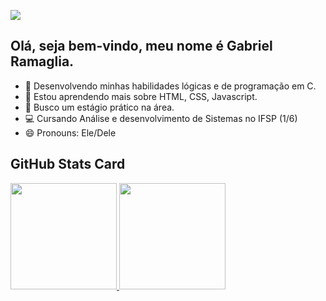 ![](https://komarev.com/ghpvc/?username=gabrielramaglia&color=green)

## Olá, seja bem-vindo, meu nome é Gabriel Ramaglia. 


- 🔭 Desenvolvendo minhas habilidades lógicas e de programação em C.
- 🌱 Estou aprendendo mais sobre HTML, CSS, Javascript.
- 👯 Busco um estágio prático na área. 
- 💻 Cursando Análise e desenvolvimento de Sistemas no IFSP (1/6)
- 😄 Pronouns: Ele/Dele


 ## GitHub Stats Card
 <div>
  <a href="https://github.com/gabrielramaglia">
  <img height="170em" src="https://github-readme-stats.vercel.app/api?username=gabrielramaglia&show_icons=true&theme=dracula&include_all_commits=true&count_private=true"/>
  <img height="170em" src="https://github-readme-stats.vercel.app/api/top-langs/?username=gabrielramaglia&layout=compact&langs_count=16&theme=dracula"/>
</div>
<div style="display: inline_block"><br>





